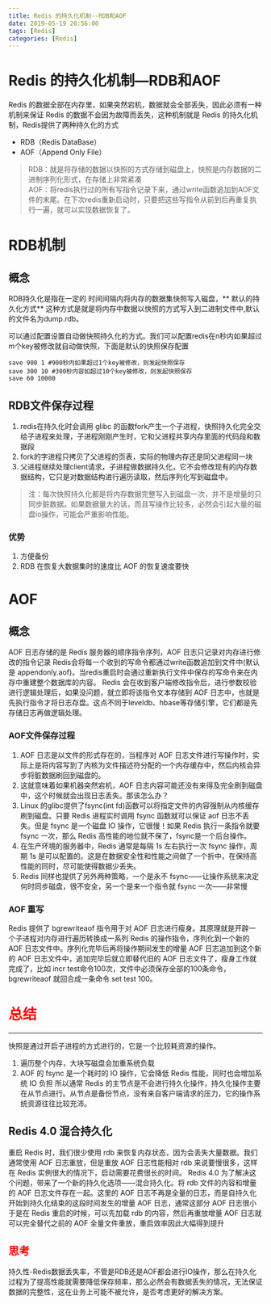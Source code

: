```yaml
---
title: Redis 的持久化机制--RDB和AOF
date: 2019-05-19 20:56:00
tags: [Redis]
categories: [Redis]
---
```

# Redis 的持久化机制—RDB和AOF
Redis 的数据全部在内存里，如果突然宕机，数据就会全部丢失，因此必须有一种机制来保证 Redis 的数据不会因为故障而丢失，这种机制就是 Redis 的持久化机制，Redis提供了两种持久化的方式
- RDB（Redis DataBase）
- AOF（Append Only File）
> RDB：就是将存储的数据以快照的方式存储到磁盘上，快照是内存数据的二进制序列化形式，在存储上非常紧凑  
> AOF：将redis执行过的所有写指令记录下来，通过write函数追加到AOF文件的末尾。在下次redis重新启动时，只要把这些写指令从前到后再重复执行一遍，就可以实现数据恢复了。  
# **RDB机制**
## **概念**
RDB持久化是指在一定的 时间间隔内将内存的数据集快照写入磁盘，** 默认的持久化方式** 这种方式是就是将内存中数据以快照的方式写入到二进制文件中,默认的文件名为dump.rdb。

可以通过配置设置自动做快照持久化的方式。我们可以配置redis在n秒内如果超过m个key被修改就自动做快照，下面是默认的快照保存配置

```
save 900 1 #900秒内如果超过1个key被修改，则发起快照保存
save 300 10 #300秒内容如超过10个key被修改，则发起快照保存
save 60 10000
```

## **RDB文件保存过程**
1. redis在持久化时会调用 glibc 的函数fork产生一个子进程，快照持久化完全交给子进程来处理，子进程刚刚产生时，它和父进程共享内存里面的代码段和数据段
2. fork的字进程只拷贝了父进程的页表，实际的物理内存还是同父进程同一块
3. 父进程继续处理client请求，子进程做数据持久化，它不会修改现有的内存数据结构，它只是对数据结构进行遍历读取，然后序列化写到磁盘中。

> 注：每次快照持久化都是将内存数据完整写入到磁盘一次，并不是增量的只同步脏数据。如果数据量大的话，而且写操作比较多，必然会引起大量的磁盘io操作，可能会严重影响性能。  
### 优势
1. 方便备份
2. RDB 在恢复大数据集时的速度比 AOF 的恢复速度要快

# **AOF**
## 概念
AOF 日志存储的是 Redis 服务器的顺序指令序列，AOF 日志只记录对内存进行修改的指令记录
Redis会将每一个收到的写命令都通过write函数追加到文件中(默认是 appendonly.aof)。当redis重启时会通过重新执行文件中保存的写命令来在内存中重建整个数据库的内容。
Redis 会在收到客户端修改指令后，进行参数校验进行逻辑处理后，如果没问题，就立即将该指令文本存储到 AOF 日志中，也就是先执行指令才将日志存盘。这点不同于leveldb、hbase等存储引擎，它们都是先存储日志再做逻辑处理。
### **AOF文件保存过程**
1. AOF 日志是以文件的形式存在的，当程序对 AOF 日志文件进行写操作时，实际上是将内容写到了内核为文件描述符分配的一个内存缓存中，然后内核会异步将脏数据刷回到磁盘的。
2. 这就意味着如果机器突然宕机，AOF 日志内容可能还没有来得及完全刷到磁盘中，这个时候就会出现日志丢失。那该怎么办？
3. Linux 的glibc提供了fsync(int fd)函数可以将指定文件的内容强制从内核缓存刷到磁盘。只要 Redis 进程实时调用 fsync 函数就可以保证 aof 日志不丢失。但是 fsync 是一个磁盘 IO 操作，它很慢！如果 Redis 执行一条指令就要 fsync 一次，那么 Redis 高性能的地位就不保了，fsync是一个后台操作。
4. 在生产环境的服务器中，Redis 通常是每隔 1s 左右执行一次 fsync 操作，周期 1s 是可以配置的。这是在数据安全性和性能之间做了一个折中，在保持高性能的同时，尽可能使得数据少丢失。
5. Redis 同样也提供了另外两种策略，一个是永不 fsync——让操作系统来决定何时同步磁盘，很不安全，另一个是来一个指令就 fsync 一次——非常慢
### **AOF 重写**
Redis 提供了 bgrewriteaof 指令用于对 AOF 日志进行瘦身。其原理就是开辟一个子进程对内存进行遍历转换成一系列 Redis 的操作指令，序列化到一个新的 AOF 日志文件中。序列化完毕后再将操作期间发生的增量 AOF 日志追加到这个新的 AOF 日志文件中，追加完毕后就立即替代旧的 AOF 日志文件了，瘦身工作就完成了，比如 incr test命令100次，文件中必须保存全部的100条命令，bgrewriteaof 就回合成一条命令  set test 100。

#  <font color=red>总结</font>
- - - -
快照是通过开启子进程的方式进行的，它是一个比较耗资源的操作。
1.  遍历整个内存，大块写磁盘会加重系统负载
2. AOF 的 fsync 是一个耗时的 IO 操作，它会降低 Redis 性能，同时也会增加系统 IO 负担
所以通常 Redis 的主节点是不会进行持久化操作，持久化操作主要在从节点进行。从节点是备份节点，没有来自客户端请求的压力，它的操作系统资源往往比较充沛。
## **Redis 4.0 混合持久化**
重启 Redis 时，我们很少使用 rdb 来恢复内存状态，因为会丢失大量数据。我们通常使用 AOF 日志重放，但是重放 AOF 日志性能相对 rdb 来说要慢很多，这样在 Redis 实例很大的情况下，启动需要花费很长的时间。
Redis 4.0 为了解决这个问题，带来了一个新的持久化选项——混合持久化。将 rdb 文件的内容和增量的 AOF 日志文件存在一起。这里的 AOF 日志不再是全量的日志，而是自持久化开始到持久化结束的这段时间发生的增量 AOF 日志，通常这部分 AOF 日志很小
于是在 Redis 重启的时候，可以先加载 rdb 的内容，然后再重放增量 AOF 日志就可以完全替代之前的 AOF 全量文件重放，重启效率因此大幅得到提升
## <font color=red>思考</font>
持久性-Redis数据丢失率，不管是RDB还是AOF都会进行IO操作，那么在持久化过程为了提高性能就需要降低保存频率，那么必然会有数据丢失的情况，无法保证数据的完整性，这在业务上可能不被允许，是否考虑更好的解决方案。
